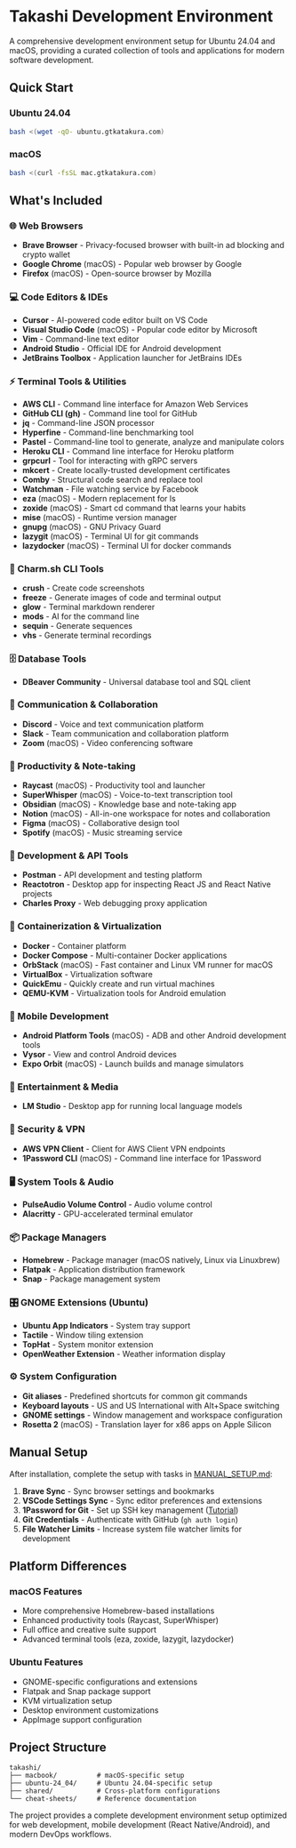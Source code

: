 # Takashi Development Environment

A comprehensive development environment setup for Ubuntu 24.04 and macOS, providing a curated collection of tools and applications for modern software development.

## Quick Start

### Ubuntu 24.04

```bash
bash <(wget -qO- ubuntu.gtkatakura.com)
```

### macOS

```bash
bash <(curl -fsSL mac.gtkatakura.com)
```

## What's Included

### 🌐 Web Browsers

- **Brave Browser** - Privacy-focused browser with built-in ad blocking and crypto wallet
- **Google Chrome** (macOS) - Popular web browser by Google
- **Firefox** (macOS) - Open-source browser by Mozilla

### 💻 Code Editors & IDEs

- **Cursor** - AI-powered code editor built on VS Code
- **Visual Studio Code** (macOS) - Popular code editor by Microsoft
- **Vim** - Command-line text editor
- **Android Studio** - Official IDE for Android development
- **JetBrains Toolbox** - Application launcher for JetBrains IDEs

### ⚡ Terminal Tools & Utilities

- **AWS CLI** - Command line interface for Amazon Web Services
- **GitHub CLI (gh)** - Command line tool for GitHub
- **jq** - Command-line JSON processor
- **Hyperfine** - Command-line benchmarking tool
- **Pastel** - Command-line tool to generate, analyze and manipulate colors
- **Heroku CLI** - Command line interface for Heroku platform
- **grpcurl** - Tool for interacting with gRPC servers
- **mkcert** - Create locally-trusted development certificates
- **Comby** - Structural code search and replace tool
- **Watchman** - File watching service by Facebook
- **eza** (macOS) - Modern replacement for ls
- **zoxide** (macOS) - Smart cd command that learns your habits
- **mise** (macOS) - Runtime version manager
- **gnupg** (macOS) - GNU Privacy Guard
- **lazygit** (macOS) - Terminal UI for git commands
- **lazydocker** (macOS) - Terminal UI for docker commands

### 🎨 Charm.sh CLI Tools

- **crush** - Create code screenshots
- **freeze** - Generate images of code and terminal output
- **glow** - Terminal markdown renderer
- **mods** - AI for the command line
- **sequin** - Generate sequences
- **vhs** - Generate terminal recordings

### 🗄️ Database Tools

- **DBeaver Community** - Universal database tool and SQL client

### 💬 Communication & Collaboration

- **Discord** - Voice and text communication platform
- **Slack** - Team communication and collaboration platform
- **Zoom** (macOS) - Video conferencing software

### 📝 Productivity & Note-taking

- **Raycast** (macOS) - Productivity tool and launcher
- **SuperWhisper** (macOS) - Voice-to-text transcription tool
- **Obsidian** (macOS) - Knowledge base and note-taking app
- **Notion** (macOS) - All-in-one workspace for notes and collaboration
- **Figma** (macOS) - Collaborative design tool
- **Spotify** (macOS) - Music streaming service

### 🔧 Development & API Tools

- **Postman** - API development and testing platform
- **Reactotron** - Desktop app for inspecting React JS and React Native projects
- **Charles Proxy** - Web debugging proxy application

### 🐳 Containerization & Virtualization

- **Docker** - Container platform
- **Docker Compose** - Multi-container Docker applications
- **OrbStack** (macOS) - Fast container and Linux VM runner for macOS
- **VirtualBox** - Virtualization software
- **QuickEmu** - Quickly create and run virtual machines
- **QEMU-KVM** - Virtualization tools for Android emulation

### 📱 Mobile Development

- **Android Platform Tools** (macOS) - ADB and other Android development tools
- **Vysor** - View and control Android devices
- **Expo Orbit** (macOS) - Launch builds and manage simulators

### 🎵 Entertainment & Media

- **LM Studio** - Desktop app for running local language models

### 🔐 Security & VPN

- **AWS VPN Client** - Client for AWS Client VPN endpoints
- **1Password CLI** (macOS) - Command line interface for 1Password

### 🖥️ System Tools & Audio

- **PulseAudio Volume Control** - Audio volume control
- **Alacritty** - GPU-accelerated terminal emulator

### 📦 Package Managers

- **Homebrew** - Package manager (macOS natively, Linux via Linuxbrew)
- **Flatpak** - Application distribution framework
- **Snap** - Package management system

### 🎛️ GNOME Extensions (Ubuntu)

- **Ubuntu App Indicators** - System tray support
- **Tactile** - Window tiling extension
- **TopHat** - System monitor extension
- **OpenWeather Extension** - Weather information display

### ⚙️ System Configuration

- **Git aliases** - Predefined shortcuts for common git commands
- **Keyboard layouts** - US and US International with Alt+Space switching
- **GNOME settings** - Window management and workspace configuration
- **Rosetta 2** (macOS) - Translation layer for x86 apps on Apple Silicon

## Manual Setup

After installation, complete the setup with tasks in [MANUAL_SETUP.md](MANUAL_SETUP.md):

1. **Brave Sync** - Sync browser settings and bookmarks
2. **VSCode Settings Sync** - Sync editor preferences and extensions
3. **1Password for Git** - Set up SSH key management ([Tutorial](https://developer.1password.com/docs/ssh/manage-keys/))
4. **Git Credentials** - Authenticate with GitHub (`gh auth login`)
5. **File Watcher Limits** - Increase system file watcher limits for development

## Platform Differences

### macOS Features

- More comprehensive Homebrew-based installations
- Enhanced productivity tools (Raycast, SuperWhisper)
- Full office and creative suite support
- Advanced terminal tools (eza, zoxide, lazygit, lazydocker)

### Ubuntu Features

- GNOME-specific configurations and extensions
- Flatpak and Snap package support
- KVM virtualization setup
- Desktop environment customizations
- AppImage support configuration

## Project Structure

```
takashi/
├── macbook/          # macOS-specific setup
├── ubuntu-24_04/     # Ubuntu 24.04-specific setup
├── shared/           # Cross-platform configurations
└── cheat-sheets/     # Reference documentation
```

The project provides a complete development environment setup optimized for web development, mobile development (React Native/Android), and modern DevOps workflows.

